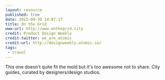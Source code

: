 ```yaml
---
layout: resource
published: true
date: 2015-09-30 14:07:17
title: On the Grid
www-url: http://www.onthegrid.city
credit: Product Design Weekly
credit-twitter: we_are_atomic
credit-url: http://designweekly.atomic.io/
tags:
 - travel
---
```


This one doesn't quite fit the mold but it's too awesome not to share. City guides, curated by designers/design studios.
